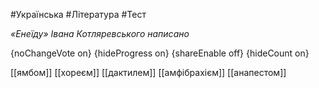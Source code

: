 #Українська #Література #Тест

*«Енеїду» Івана Котляревського написано*

{noChangeVote on}
{hideProgress on}
{shareEnable off}
{hideCount on}

[[ямбом]]
[[хореєм]]
[[дактилем]]
[[амфібрахієм]]
[[анапестом]]
